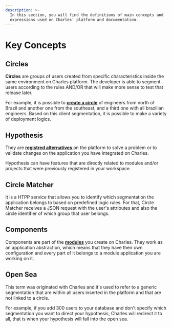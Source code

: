 ```yaml
---
description: >-
  In this section, you will find the definitions of main concepts and
  expressions used on Charles' platform and documentation.
---
```


# Key Concepts

## Circles

**Circles** are groups of users created from specific characteristics inside the same environment on Charles platform. The developer is able to segment users according to the rules AND/OR that will make more sense to test that release later.

For example, it is possible to [**create a circle**](https://docs.charlescd.io/v/v0.2.1-en/reference/circles) of engineers from north of Brazil and another one from the southeast, and a third one with all brazilian engineers. Based on this client segmentation, it is possible to make a variety of deployment logics.

## **Hypothesis**

They are [**registred alternatives** ](https://docs.charlescd.io/v/v0.2.1-en/reference/hyphotesis)on the platform to solve a problem or to validate changes on the application you have integrated on Charles.

Hypothesis can have features that are directly related to modules and/or projects that were previously registered in your workspace.

## **Circle Matcher**

It is a HTPP service that allows you to identify which segmentation the application belongs to based on predefined logic rules. For that, Circle Matcher receives a JSON request with the user's attributes and also the circle identifier of which group that user belongs.

## **Components**

Components are part of the [**modules**](https://docs.charlescd.io/v/v0.2.1-en/get-started/creating-your-first-module) you create on Charles. They work as an application abstraction, which means that they have their own configuration and every part of it belongs to a module application you are working on it.

## Open Sea

This term was originated with Charles and it's used to refer to a generic segmentation that are within all users inserted in the platform and that are not linked to a circle.

For example, if you add 300 users to your database and don't specify which segmentation you want to direct your hypothesis, Charles will redirect it to all, that is when your hypothesis will fall into the open sea.

